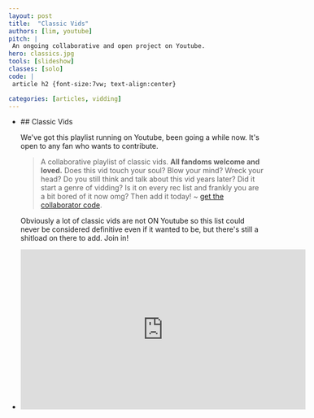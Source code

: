 ```yaml
---
layout: post
title:  "Classic Vids"
authors: [lim, youtube]
pitch: |
 An ongoing collaborative and open project on Youtube.
hero: classics.jpg
tools: [slideshow]
classes: [solo]
code: |
 article h2 {font-size:7vw; text-align:center}

categories: [articles, vidding]
---
```

<div class="slideshow" id="classics">
<ul class="slides">
<li>
<div class="copy" markdown="1">
## Classic Vids

We've got this playlist running on Youtube, been going a while now. It's open to any fan who wants to contribute. 

> A collaborative playlist of classic vids. <strong>All fandoms welcome and loved.</strong> Does this vid touch your soul? Blow your mind? Wreck your head? Do you still think and talk about this vid years later? Did it start a genre of vidding? Is it on every rec list and frankly you are a bit bored of it now omg? Then add it today! ~ [get the collaborator code](https://www.youtube.com/playlist?list=PLliE8mqiSLjwAANCaBK4wytB4FpTuc94E&jct=9fapxv7N6lBvGB9WTlQBgfKNjBA2yg).

Obviously a lot of classic vids are not ON Youtube so this list could never be considered definitive even if it wanted to be, but there's still a shitload on there to add. Join in! 
</div>
</li>
<li>
<div class="video">
<iframe width="560" height="315" src="https://www.youtube.com/embed/videoseries?list=PLliE8mqiSLjwAANCaBK4wytB4FpTuc94E" frameborder="0" allowfullscreen></iframe>
</div>
</li>
</ul>
</div>
